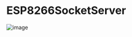 # ESP8266SocketServer

![image](https://user-images.githubusercontent.com/48003253/227771423-28f03ca0-c97d-4a86-a6b7-1f4f4b9d9042.png)

